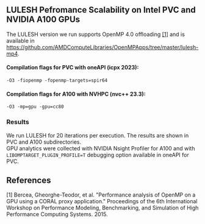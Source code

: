 ## LULESH Pefromance Scalability on Intel PVC and NVIDIA A100 GPUs

The LULESH version we run supports OpenMP 4.0 offloading [[1]](#1) and is available in https://github.com/AMDComputeLibraries/OpenMPApps/tree/master/lulesh-mp4.

#### Compilation flags for PVC with oneAPI (icpx 2023):
```-O3 -fiopenmp -fopenmp-targets=spir64```
#### Compilation flags for A100 with NVHPC (nvc++ 23.3):
```-O3 -mp=gpu -gpu=cc80```

### Results
We run LULESH for 20 iterations per execution. The results are shown in PVC and A100 subdirectories. \
GPU analytics were collected with NVIDIA Nsight Profiler for A100 and with ```LIBOMPTARGET_PLUGIN_PROFILE=T``` debugging option available in oneAPI for PVC.

## References
<a id="1">[1]</a> 
Bercea, Gheorghe-Teodor, et al. "Performance analysis of OpenMP on a GPU using a CORAL proxy application." Proceedings of the 6th International Workshop on Performance Modeling, Benchmarking, and Simulation of High Performance Computing Systems. 2015.
